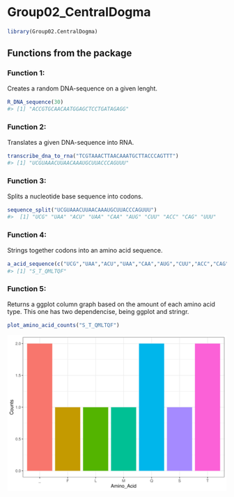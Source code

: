 Group02_CentralDogma
================

``` r
library(Group02.CentralDogma)
```

## Functions from the package

### Function 1:

Creates a random DNA-sequence on a given lenght.

``` r
R_DNA_sequence(30)
#> [1] "ACCGTGCAACAATGGAGCTCCTGATAGAGG"
```

### Function 2:

Translates a given DNA-sequence into RNA.

``` r
transcribe_dna_to_rna("TCGTAAACTTAACAAATGCTTACCCAGTTT")
#> [1] "UCGUAAACUUAACAAAUGCUUACCCAGUUU"
```

### Function 3:

Splits a nucleotide base sequence into codons.

``` r
sequence_split("UCGUAAACUUAACAAAUGCUUACCCAGUUU")
#>  [1] "UCG" "UAA" "ACU" "UAA" "CAA" "AUG" "CUU" "ACC" "CAG" "UUU"
```

### Function 4:

Strings together codons into an amino acid sequence.

``` r
a_acid_sequence(c("UCG","UAA","ACU","UAA","CAA","AUG","CUU","ACC","CAG","UUU"))
#> [1] "S_T_QMLTQF"
```

### Function 5:

Returns a ggplot column graph based on the amount of each amino acid
type. This one has two dependencise, being ggplot and stringr.

``` r
plot_amino_acid_counts("S_T_QMLTQF")
```

![](README_files/figure-gfm/unnamed-chunk-6-1.svg)<!-- -->
